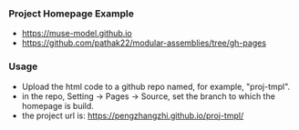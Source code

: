 ### Project Homepage Example 
- https://muse-model.github.io
- https://github.com/pathak22/modular-assemblies/tree/gh-pages

### Usage
- Upload the html code to a github repo named, for example, "proj-tmpl".
- in the repo, Setting -> Pages -> Source, set the branch to which the homepage is build.
- the project url is: https://pengzhangzhi.github.io/proj-tmpl/
